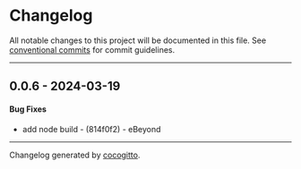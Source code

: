 # Changelog
All notable changes to this project will be documented in this file. See [conventional commits](https://www.conventionalcommits.org/) for commit guidelines.

- - -
## 0.0.6 - 2024-03-19
#### Bug Fixes
- add node build - (814f0f2) - eBeyond

- - -

Changelog generated by [cocogitto](https://github.com/cocogitto/cocogitto).